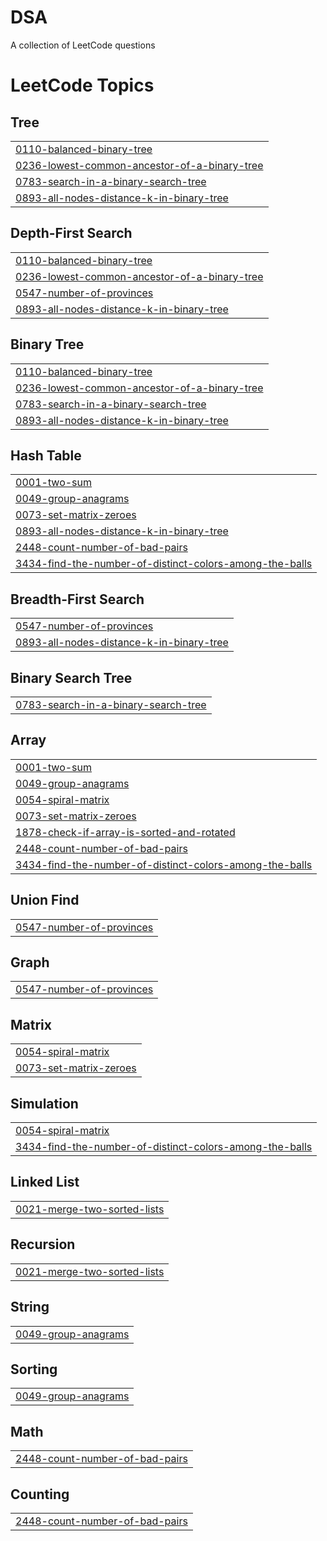 # DSA
A collection of LeetCode questions 

<!---LeetCode Topics Start-->
# LeetCode Topics
## Tree
|  |
| ------- |
| [0110-balanced-binary-tree](https://github.com/abhhinavgupta/DSA/tree/master/0110-balanced-binary-tree) |
| [0236-lowest-common-ancestor-of-a-binary-tree](https://github.com/abhhinavgupta/DSA/tree/master/0236-lowest-common-ancestor-of-a-binary-tree) |
| [0783-search-in-a-binary-search-tree](https://github.com/abhhinavgupta/DSA/tree/master/0783-search-in-a-binary-search-tree) |
| [0893-all-nodes-distance-k-in-binary-tree](https://github.com/abhhinavgupta/DSA/tree/master/0893-all-nodes-distance-k-in-binary-tree) |
## Depth-First Search
|  |
| ------- |
| [0110-balanced-binary-tree](https://github.com/abhhinavgupta/DSA/tree/master/0110-balanced-binary-tree) |
| [0236-lowest-common-ancestor-of-a-binary-tree](https://github.com/abhhinavgupta/DSA/tree/master/0236-lowest-common-ancestor-of-a-binary-tree) |
| [0547-number-of-provinces](https://github.com/abhhinavgupta/DSA/tree/master/0547-number-of-provinces) |
| [0893-all-nodes-distance-k-in-binary-tree](https://github.com/abhhinavgupta/DSA/tree/master/0893-all-nodes-distance-k-in-binary-tree) |
## Binary Tree
|  |
| ------- |
| [0110-balanced-binary-tree](https://github.com/abhhinavgupta/DSA/tree/master/0110-balanced-binary-tree) |
| [0236-lowest-common-ancestor-of-a-binary-tree](https://github.com/abhhinavgupta/DSA/tree/master/0236-lowest-common-ancestor-of-a-binary-tree) |
| [0783-search-in-a-binary-search-tree](https://github.com/abhhinavgupta/DSA/tree/master/0783-search-in-a-binary-search-tree) |
| [0893-all-nodes-distance-k-in-binary-tree](https://github.com/abhhinavgupta/DSA/tree/master/0893-all-nodes-distance-k-in-binary-tree) |
## Hash Table
|  |
| ------- |
| [0001-two-sum](https://github.com/abhhinavgupta/DSA/tree/master/0001-two-sum) |
| [0049-group-anagrams](https://github.com/abhhinavgupta/DSA/tree/master/0049-group-anagrams) |
| [0073-set-matrix-zeroes](https://github.com/abhhinavgupta/DSA/tree/master/0073-set-matrix-zeroes) |
| [0893-all-nodes-distance-k-in-binary-tree](https://github.com/abhhinavgupta/DSA/tree/master/0893-all-nodes-distance-k-in-binary-tree) |
| [2448-count-number-of-bad-pairs](https://github.com/abhhinavgupta/DSA/tree/master/2448-count-number-of-bad-pairs) |
| [3434-find-the-number-of-distinct-colors-among-the-balls](https://github.com/abhhinavgupta/DSA/tree/master/3434-find-the-number-of-distinct-colors-among-the-balls) |
## Breadth-First Search
|  |
| ------- |
| [0547-number-of-provinces](https://github.com/abhhinavgupta/DSA/tree/master/0547-number-of-provinces) |
| [0893-all-nodes-distance-k-in-binary-tree](https://github.com/abhhinavgupta/DSA/tree/master/0893-all-nodes-distance-k-in-binary-tree) |
## Binary Search Tree
|  |
| ------- |
| [0783-search-in-a-binary-search-tree](https://github.com/abhhinavgupta/DSA/tree/master/0783-search-in-a-binary-search-tree) |
## Array
|  |
| ------- |
| [0001-two-sum](https://github.com/abhhinavgupta/DSA/tree/master/0001-two-sum) |
| [0049-group-anagrams](https://github.com/abhhinavgupta/DSA/tree/master/0049-group-anagrams) |
| [0054-spiral-matrix](https://github.com/abhhinavgupta/DSA/tree/master/0054-spiral-matrix) |
| [0073-set-matrix-zeroes](https://github.com/abhhinavgupta/DSA/tree/master/0073-set-matrix-zeroes) |
| [1878-check-if-array-is-sorted-and-rotated](https://github.com/abhhinavgupta/DSA/tree/master/1878-check-if-array-is-sorted-and-rotated) |
| [2448-count-number-of-bad-pairs](https://github.com/abhhinavgupta/DSA/tree/master/2448-count-number-of-bad-pairs) |
| [3434-find-the-number-of-distinct-colors-among-the-balls](https://github.com/abhhinavgupta/DSA/tree/master/3434-find-the-number-of-distinct-colors-among-the-balls) |
## Union Find
|  |
| ------- |
| [0547-number-of-provinces](https://github.com/abhhinavgupta/DSA/tree/master/0547-number-of-provinces) |
## Graph
|  |
| ------- |
| [0547-number-of-provinces](https://github.com/abhhinavgupta/DSA/tree/master/0547-number-of-provinces) |
## Matrix
|  |
| ------- |
| [0054-spiral-matrix](https://github.com/abhhinavgupta/DSA/tree/master/0054-spiral-matrix) |
| [0073-set-matrix-zeroes](https://github.com/abhhinavgupta/DSA/tree/master/0073-set-matrix-zeroes) |
## Simulation
|  |
| ------- |
| [0054-spiral-matrix](https://github.com/abhhinavgupta/DSA/tree/master/0054-spiral-matrix) |
| [3434-find-the-number-of-distinct-colors-among-the-balls](https://github.com/abhhinavgupta/DSA/tree/master/3434-find-the-number-of-distinct-colors-among-the-balls) |
## Linked List
|  |
| ------- |
| [0021-merge-two-sorted-lists](https://github.com/abhhinavgupta/DSA/tree/master/0021-merge-two-sorted-lists) |
## Recursion
|  |
| ------- |
| [0021-merge-two-sorted-lists](https://github.com/abhhinavgupta/DSA/tree/master/0021-merge-two-sorted-lists) |
## String
|  |
| ------- |
| [0049-group-anagrams](https://github.com/abhhinavgupta/DSA/tree/master/0049-group-anagrams) |
## Sorting
|  |
| ------- |
| [0049-group-anagrams](https://github.com/abhhinavgupta/DSA/tree/master/0049-group-anagrams) |
## Math
|  |
| ------- |
| [2448-count-number-of-bad-pairs](https://github.com/abhhinavgupta/DSA/tree/master/2448-count-number-of-bad-pairs) |
## Counting
|  |
| ------- |
| [2448-count-number-of-bad-pairs](https://github.com/abhhinavgupta/DSA/tree/master/2448-count-number-of-bad-pairs) |
<!---LeetCode Topics End-->
